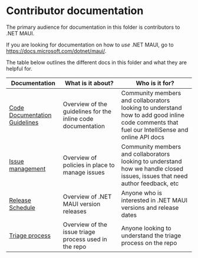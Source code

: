 Contributor documentation
=========================

The primary audience for documentation in this folder is contributors to .NET MAUI.

If you are looking for documentation on how to *use* .NET MAUI, go to <https://docs.microsoft.com/dotnet/maui/>.

<!--TODO: >> :bulb: If you're a new contributor looking to set up the repo locally, the [build from source documentation](BuildFromSource.md) is the best place to start.-->

The table below outlines the different docs in this folder and what they are helpful for.

| Documentation        | What is it about?   | Who is it for?      |
|----------------------|---------------------|---------------------|
| [Code Documentation Guidelines](CodeDocumentationGuidelines.md) | Overview of the guidelines for the inline code documentation | Community members and collaborators looking to understand how to add good inline code comments that fuel our IntelliSense and online API docs |
| [Issue management](IssueManagementPolicies.md) | Overview of policies in place to manage issues| Community members and collaborators looking to understand how we handle closed issues, issues that need author feedback, etc |
| [Release Schedule](ReleaseSchedule.md) | Overview of .NET MAUI version releases | Anyone who is interested in .NET MAUI versions and release dates |
| [Triage process](TriageProcess.md)| Overview of the issue triage process used in the repo     | Anyone looking to understand the triage process on the repo  |
